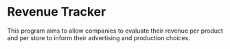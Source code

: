 # Revenue Tracker
This program aims to allow companies to evaluate their revenue per product and per store to inform their advertising and production choices.